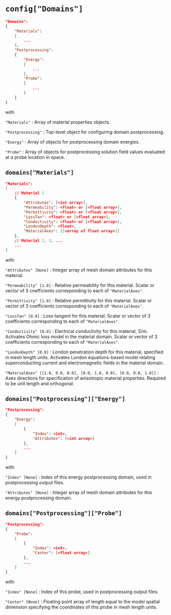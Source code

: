 <!--- Copyright Amazon.com, Inc. or its affiliates. All Rights Reserved. --->
<!--- SPDX-License-Identifier: Apache-2.0 --->

# `config["Domains"]`

```json
"Domains":
{
    "Materials":
    [
        ...
    ],
    "Postprocessing":
    {
        "Energy":
        [
            ...
        ],
        "Probe":
        [
            ...
        ]
    }
}
```

with

`"Materials"` :  Array of material properties objects.

`"Postprocessing"` :  Top-level object for configuring domain postprocessing.

`"Energy"` :  Array of objects for postprocessing domain energies.

`"Probe"` :  Array of objects for postprocessing solution field values evaluated at a probe
location in space.

## `domains["Materials"]`

```json
"Materials":
[
    // Material 1
    {
        "Attributes": [<int array>],
        "Permeability": <float> or [<float array>],
        "Permittivity": <float> or [<float array>],
        "LossTan": <float> or [<float array>],
        "Conductivity": <float> or [<float array>],
        "LondonDepth": <float>,
        "MaterialAxes": [[<array of float array>]]
    },
    // Material 2, 3, ...
    ...
]
```

with

`"Attributes" [None]` :  Integer array of mesh domain attributes for this material.

`"Permeability" [1.0]` :  Relative permeability for this material. Scalar or vector of 3
coefficients corresponding to each of `"MaterialAxes"`.

`"Permittivity" [1.0]` : Relative permittivity for this material. Scalar or vector of 3
coefficients corresponding to each of `"MaterialAxes"`.

`"LossTan" [0.0]` :  Loss tangent for this material. Scalar or vector of 3 coefficients
corresponding to each of `"MaterialAxes"`.

`"Conductivity" [0.0]` :  Electrical conductivity for this material, S/m. Activates Ohmic
loss model in the material domain. Scalar or vector of 3 coefficients corresponding to each
of `"MaterialAxes"`.

`"LondonDepth" [0.0]` :  London penetration depth for this material, specified in mesh
length units. Activates London equations-based model relating superconducting current and
electromagnetic fields in the material domain.

`"MaterialAxes" [[1.0, 0.0, 0.0], [0.0, 1.0, 0.0], [0.0, 0.0, 1.0]]` : Axes directions for
specification of anisotropic material properties. Required to be unit length and orthogonal.

## `domains["Postprocessing"]["Energy"]`

```json
"Postprocessing":
{
    "Energy":
    [
        {
            "Index": <int>,
            "Attributes": [<int array>]
        },
        ...
    ]
}
```

with

`"Index" [None]` :  Index of this energy postprocessing domain, used in postprocessing
output files.

`"Attributes" [None]` :  Integer array of mesh domain attributes for this energy
postprocessing domain.

## `domains["Postprocessing"]["Probe"]`

```json
"Postprocessing":
{
    "Probe":
    [
        {
            "Index": <int>,
            "Center": [<float array>]
        },
        ...
    ]
}
```

with

`"Index" [None]` :  Index of this probe, used in postprocessing output files.

`"Center" [None]` :  Floating point array of length equal to the model spatial dimension
specifying the coordinates of this probe in mesh length units.

